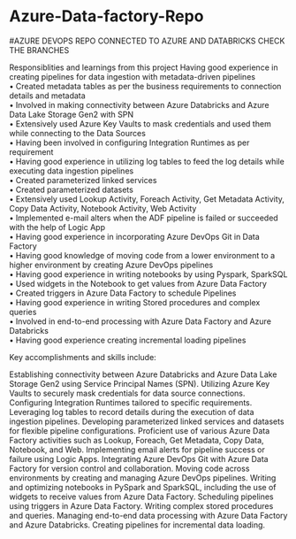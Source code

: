# Azure-Data-factory-Repo

#AZURE DEVOPS REPO CONNECTED TO AZURE AND DATABRICKS CHECK THE BRANCHES 

Responsiblities and learnings from this project
  Having good experience in creating pipelines for data ingestion with metadata-driven pipelines  
• Created metadata tables as per the business requirements to connection details and metadata  
• Involved in making connectivity between Azure Databricks and Azure Data Lake Storage Gen2 with SPN  
• Extensively used Azure Key Vaults to mask credentials and used them while connecting to the Data Sources  
• Having been involved in configuring Integration Runtimes as per requirement  
• Having good experience in utilizing log tables to feed the log details while executing data ingestion pipelines  
• Created parameterized linked services  
• Created parameterized datasets  
• Extensively used Lookup Activity, Foreach Activity, Get Metadata Activity, Copy Data Activity, Notebook Activity, Web 
Activity  
• Implemented e-mail alters when the ADF pipeline is failed or succeeded with the help of Logic App  
• Having good experience in incorporating Azure DevOps Git in Data Factory  
• Having good knowledge of moving code from a lower environment to a higher environment by creating Azure DevOps 
pipelines  
• Having good experience in writing notebooks by using Pyspark, SparkSQL  
• Used widgets in the Notebook to get values from Azure Data Factory  
• Created triggers in Azure Data Factory to schedule Pipelines  
• Having good experience in writing Stored procedures and complex queries  
• Involved in end-to-end processing with Azure Data Factory and Azure Databricks  
• Having good experience creating incremental loading pipelines  

Key accomplishments and skills include:

Establishing connectivity between Azure Databricks and Azure Data Lake Storage Gen2 using Service Principal Names (SPN).
Utilizing Azure Key Vaults to securely mask credentials for data source connections.
Configuring Integration Runtimes tailored to specific requirements.
Leveraging log tables to record details during the execution of data ingestion pipelines.
Developing parameterized linked services and datasets for flexible pipeline configurations.
Proficient use of various Azure Data Factory activities such as Lookup, Foreach, Get Metadata, Copy Data, Notebook, and Web.
Implementing email alerts for pipeline success or failure using Logic Apps.
Integrating Azure DevOps Git with Azure Data Factory for version control and collaboration.
Moving code across environments by creating and managing Azure DevOps pipelines.
Writing and optimizing notebooks in PySpark and SparkSQL, including the use of widgets to receive values from Azure Data Factory.
Scheduling pipelines using triggers in Azure Data Factory.
Writing complex stored procedures and queries.
Managing end-to-end data processing with Azure Data Factory and Azure Databricks.
Creating pipelines for incremental data loading.
